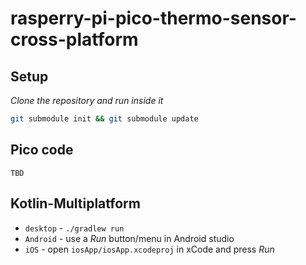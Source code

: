 # rasperry-pi-pico-thermo-sensor-cross-platform

## Setup

*Clone the repository and run inside it* 

```bash
git submodule init && git submodule update
```
## Pico code

`TBD`

## Kotlin-Multiplatform

* `desktop` - `./gradlew run`
* `Android` - use a *Run* button/menu in Android studio
* `iOS` - open `iosApp/iosApp.xcodeproj` in xCode and press *Run* 
